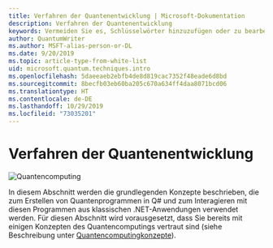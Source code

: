 ```yaml
---
title: Verfahren der Quantenentwicklung | Microsoft-Dokumentation
description: Verfahren der Quantenentwicklung
keywords: Vermeiden Sie es, Schlüsselwörter hinzuzufügen oder zu bearbeiten, ohne Ihren SEO-Experten zurate zu ziehen.
author: QuantumWriter
ms.author: MSFT-alias-person-or-DL
ms.date: 9/20/2019
ms.topic: article-type-from-white-list
uid: microsoft.quantum.techniques.intro
ms.openlocfilehash: 5daeeaeb2ebfb4de8d819cac7352f48eade6d8bd
ms.sourcegitcommit: 8becfb03eb60ba205c670a634ff4daa8071bcd06
ms.translationtype: HT
ms.contentlocale: de-DE
ms.lasthandoff: 10/29/2019
ms.locfileid: "73035201"
---
```

# <a name="quantum-development-techniques"></a>Verfahren der Quantenentwicklung

![Quantencomputing](~/media/mobius_strip_preview.png)

In diesem Abschnitt werden die grundlegenden Konzepte beschrieben, die zum Erstellen von Quantenprogrammen in Q# und zum Interagieren mit diesen Programmen aus klassischen .NET-Anwendungen verwendet werden.
Für diesen Abschnitt wird vorausgesetzt, dass Sie bereits mit einigen Konzepten des Quantencomputings vertraut sind (siehe Beschreibung unter [Quantencomputingkonzepte](xref:microsoft.quantum.concepts.intro)).



















